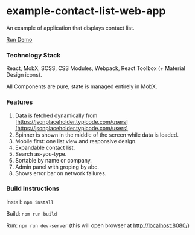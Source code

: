 # example-contact-list-web-app
An example of application that displays contact list.

[Run Demo](https://gamliela.github.io/example-contact-list-web-app/)

### Technology Stack
React, MobX, SCSS, CSS Modules, Webpack, React Toolbox (+ Material Design icons).

All Components are pure, state is managed entirely in MobX.

### Features
1. Data is fetched dynamically from [https://jsonplaceholder.typicode.com/users](https://jsonplaceholder.typicode.com/users)
2. Spinner is shown in the middle of the screen while data is loaded.
3. Mobile first: one list view and responsive design.
4. Expandable contact list.
5. Search as-you-type.
6. Sortable by name or company.
7. Admin panel with groping by abc.
8. Shows error bar on network failures.

### Build Instructions
Install: `npm install`

Build: `npm run build`

Run: `npm run dev-server` (this will open browser at [http://localhost:8080/](http://localhost:8080/))
